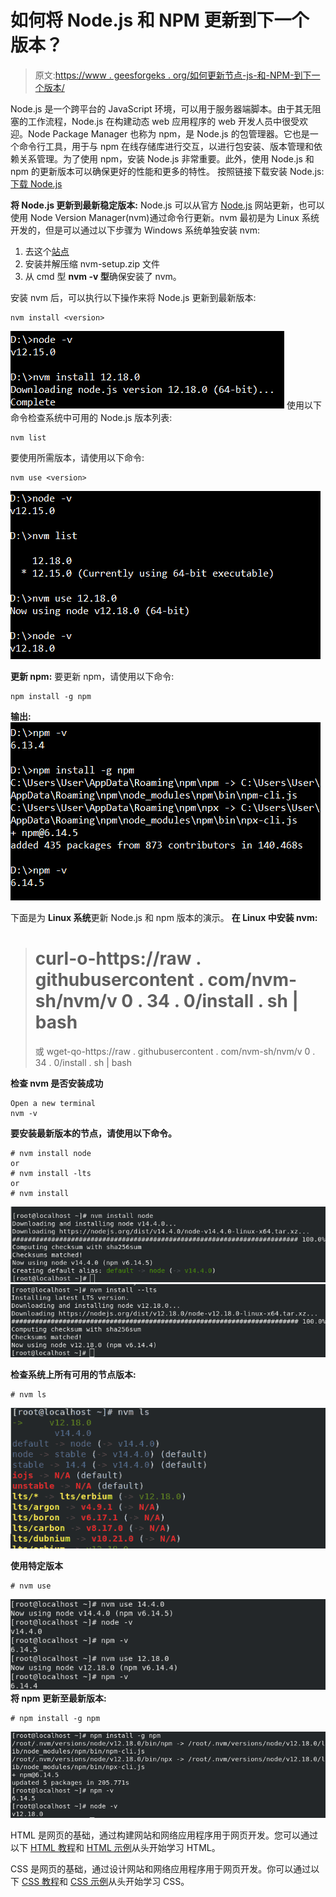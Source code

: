 # 如何将 Node.js 和 NPM 更新到下一个版本？

> 原文:[https://www . geesforgeks . org/如何更新节点-js-和-NPM-到下一个版本/](https://www.geeksforgeeks.org/how-to-update-node-js-and-npm-to-next-version/)

Node.js 是一个跨平台的 JavaScript 环境，可以用于服务器端脚本。由于其无阻塞的工作流程，Node.js 在构建动态 web 应用程序的 web 开发人员中很受欢迎。Node Package Manager 也称为 npm，是 Node.js 的包管理器。它也是一个命令行工具，用于与 npm 在线存储库进行交互，以进行包安装、版本管理和依赖关系管理。为了使用 npm，安装 Node.js 非常重要。此外，使用 Node.js 和 npm 的更新版本可以确保更好的性能和更多的特性。
按照链接下载安装 Node.js: [下载 Node.js](https://nodejs.org/en/download/)

**将 Node.js 更新到最新稳定版本:** Node.js 可以从官方 [Node.js](https://nodejs.org/en/download/) 网站更新，也可以使用 Node Version Manager(nvm)通过命令行更新。nvm 最初是为 Linux 系统开发的，但是可以通过以下步骤为 Windows 系统单独安装 nvm:

1.  去这个[站点](https://github.com/coreybutler/nvm-windows/releases)
2.  安装并解压缩 nvm-setup.zip 文件
3.  从 cmd 型 **nvm -v 型**确保安装了 nvm。

安装 nvm 后，可以执行以下操作来将 Node.js 更新到最新版本:

```jshtml
nvm install <version>
```

![](img/1ca51a56b81efd3251a241fd21458091.png)
使用以下命令检查系统中可用的 Node.js 版本列表:

```jshtml
nvm list 
```

要使用所需版本，请使用以下命令:

```jshtml
nvm use <version>
```

![](img/f37dbeba154c050425d9df27c9981f79.png)

**更新 npm:** 要更新 npm，请使用以下命令:

```jshtml
npm install -g npm
```

**输出:**
![](img/d572c729bc7eda3db21c1faae6c0758d.png)

下面是为 **Linux 系统**更新 Node.js 和 npm 版本的演示。
**在 Linux 中安装 nvm:**

> # curl-o-https://raw . githubusercontent . com/nvm-sh/nvm/v 0 . 34 . 0/install . sh | bash
> 或
> wget-qo-https://raw . githubusercontent . com/nvm-sh/nvm/v 0 . 34 . 0/install . sh | bash

**检查 nvm 是否安装成功**

```jshtml
Open a new terminal
nvm -v

```

**要安装最新版本的节点，请使用以下命令。**

```jshtml
# nvm install node
or
# nvm install -lts
or
# nvm install 

```

![](img/bf9f2b5f08c79f4571fc49a42f3c032e.png)
![](img/eb1008d393cd0976960fdadb3326be14.png)

**检查系统上所有可用的节点版本:**

```jshtml
# nvm ls
```

![](img/44f0bc5edca79e851d3af80c555b36f3.png)

**使用特定版本**

```jshtml
# nvm use 
```

![](img/5a574ed04c0eb087b9e4a564bb5f31ed.png)
**将 npm 更新至最新版本:**

```jshtml
# npm install -g npm 
```

![](img/0a63a205c60111b057ad8fc4690b7e93.png)

HTML 是网页的基础，通过构建网站和网络应用程序用于网页开发。您可以通过以下 [HTML 教程](https://www.geeksforgeeks.org/html-tutorials/)和 [HTML 示例](https://www.geeksforgeeks.org/html-examples/)从头开始学习 HTML。

CSS 是网页的基础，通过设计网站和网络应用程序用于网页开发。你可以通过以下 [CSS 教程](https://www.geeksforgeeks.org/css-tutorials/)和 [CSS 示例](https://www.geeksforgeeks.org/css-examples/)从头开始学习 CSS。